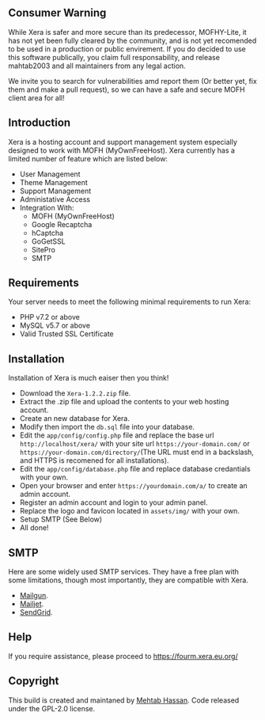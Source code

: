 ## Consumer Warning

While Xera is safer and more secure than its predecessor, MOFHY-Lite, it has not yet been fully cleared by the community, and is not yet recomended to be used in a production or public envirement. If you do decided to use this software publically, you claim full responsability, and release mahtab2003 and all maintainers from any legal action.

We invite you to search for vulnerabilities amd report them (Or better yet, fix them and make a pull request), so we can have a safe and secure MOFH client area for all!

## Introduction
Xera is a hosting account and support management system especially designed to work with MOFH (MyOwnFreeHost). Xera currently has a limited number of feature which are listed below:
- User Management
- Theme Management
- Support Management
- Administative Access
- Integration With:
	- MOFH (MyOwnFreeHost)
	- Google Recaptcha
	- hCaptcha
	- GoGetSSL
	- SitePro
	- SMTP

## Requirements
Your server needs to meet the following minimal requirements to run Xera:
- PHP v7.2 or above
- MySQL v5.7 or above
- Valid Trusted SSL Certificate

## Installation 
Installation of Xera is much eaiser then you think!
- Download the ```Xera-1.2.2.zip``` file. 
- Extract the .zip file and upload the contents to your web hosting account. 
- Create an new database for Xera.
- Modify then import the ```db.sql``` file into your database.
- Edit the ```app/config/config.php``` file and replace the base url ```http://localhost/xera/``` with your site url ```https://your-domain.com/``` or ```https://your-domain.com/directory/```(The URL must end in a backslash, and HTTPS is recomened for all installations).
- Edit the ```app/config/database.php``` file and replace database credantials with your own.
- Open your browser and enter ```https://yourdomain.com/a/``` to create an admin account. 
- Register an admin account and login to your admin panel. 
- Replace the logo and favicon located in ```assets/img/``` with your own.
- Setup SMTP (See Below)
- All done! 

## SMTP
Here are some widely used SMTP services. They have a free plan with some limitations, though most importantly, they are compatible with Xera.
- [Mailgun](https://www.mailgun.com/).
- [Mailjet](https://mailjet.com/).
- [SendGrid](https://sendgrid.com/free/).

## Help
If you require assistance, please proceed to https://fourm.xera.eu.org/

## Copyright
This build is created and maintaned by [Mehtab Hassan](https://github.com/mahtab2003). Code released under the GPL-2.0 license.
